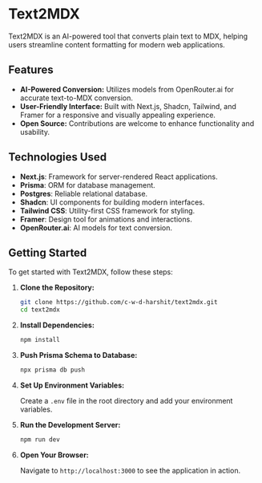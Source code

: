 # Text2MDX

Text2MDX is an AI-powered tool that converts plain text to MDX, helping users streamline content formatting for modern web applications.

## Features

- **AI-Powered Conversion:** Utilizes models from OpenRouter.ai for accurate text-to-MDX conversion.
- **User-Friendly Interface:** Built with Next.js, Shadcn, Tailwind, and Framer for a responsive and visually appealing experience.
- **Open Source:** Contributions are welcome to enhance functionality and usability.

## Technologies Used

- **Next.js**: Framework for server-rendered React applications.
- **Prisma**: ORM for database management.
- **Postgres**: Reliable relational database.
- **Shadcn**: UI components for building modern interfaces.
- **Tailwind CSS**: Utility-first CSS framework for styling.
- **Framer**: Design tool for animations and interactions.
- **OpenRouter.ai**: AI models for text conversion.

## Getting Started

To get started with Text2MDX, follow these steps:

1. **Clone the Repository:**

   ```bash
   git clone https://github.com/c-w-d-harshit/text2mdx.git
   cd text2mdx
   ```

2. **Install Dependencies:**

   ```bash
   npm install
   ```

3. **Push Prisma Schema to Database:**

   ```bash
   npx prisma db push
   ```

4. **Set Up Environment Variables:**

   Create a `.env` file in the root directory and add your environment variables.

5. **Run the Development Server:**

   ```bash
   npm run dev
   ```

6. **Open Your Browser:**

   Navigate to `http://localhost:3000` to see the application in action.
